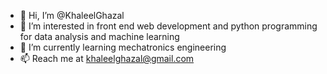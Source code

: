 - 👋 Hi, I’m @KhaleelGhazal
- 👀 I’m interested in front end web development and  python programming for data analysis and machine learning
- 🌱 I’m currently learning mechatronics engineering
- 📫 Reach me at khaleelghazal@gmail.com
